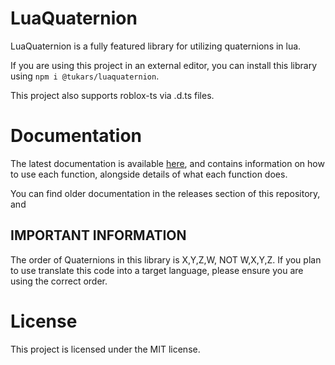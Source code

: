 # LuaQuaternion

LuaQuaternion is a fully featured library for utilizing quaternions in lua.

If you are using this project in an external editor, you can install this library using `npm i @tukars/luaquaternion`.

This project also supports roblox-ts via .d.ts files.

# Documentation

The latest documentation is available [here](https://probablytukars.github.io/LuaQuaternion/), and contains information on how to use each function, alongside details of what each function does.

You can find older documentation in the releases section of this repository, and 

## IMPORTANT INFORMATION
The order of Quaternions in this library is X,Y,Z,W, NOT W,X,Y,Z. If you plan to use translate this code into a target language, please ensure you are using the correct order.

# License

This project is licensed under the MIT license.